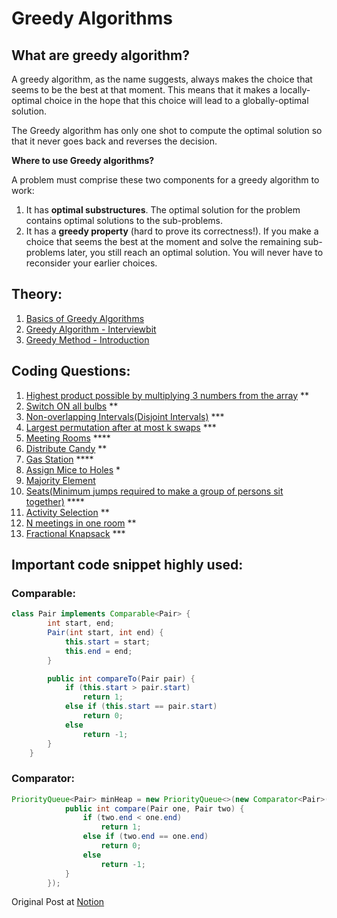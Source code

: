 # Greedy Algorithms

## What are greedy algorithm?

A greedy algorithm, as the name suggests, always makes the choice that seems to be the best at that moment. This means that it makes a locally-optimal choice in the hope that this choice will lead to a globally-optimal solution.

The Greedy algorithm has only one shot to compute the optimal solution so that it never goes back and reverses the decision.

**Where to use Greedy algorithms?**

A problem must comprise these two components for a greedy algorithm to work:

1. It has **optimal substructures**. The optimal solution for the problem contains optimal solutions to the sub-problems.
2. It has a **greedy property** (hard to prove its correctness!). If you make a choice that seems the best at the moment and solve the remaining sub-problems later, you still reach an optimal solution. You will never have to reconsider your earlier choices.

## Theory:

1. [Basics of Greedy Algorithms](https://www.hackerearth.com/practice/algorithms/greedy/basics-of-greedy-algorithms/tutorial/)
2. [Greedy Algorithm - Interviewbit](https://www.interviewbit.com/tutorial/greedy-algorithm-examples/)
3. [Greedy Method - Introduction](https://youtu.be/ARvQcqJ_-NY)

## Coding Questions:

1. [Highest product possible by multiplying 3 numbers from the array](https://www.interviewbit.com/problems/highest-product/) **
2. [Switch ON all bulbs](https://www.interviewbit.com/problems/interview-questions/) **
3. [Non-overlapping Intervals(Disjoint Intervals)](https://www.interviewbit.com/problems/disjoint-intervals/) ***
4. [Largest permutation after at most k swaps](https://www.interviewbit.com/problems/largest-permutation/) ***
5. [Meeting Rooms](https://www.interviewbit.com/problems/meeting-rooms/) ****
6. [Distribute Candy](https://www.interviewbit.com/problems/distribute-candy/) **
7. [Gas Station](https://www.interviewbit.com/problems/gas-station/) ****
8. [Assign Mice to Holes](https://www.interviewbit.com/problems/assign-mice-to-holes/) *
9. [Majority Element](https://www.interviewbit.com/problems/majority-element/)
10. [Seats(Minimum jumps required to make a group of persons sit together)](https://www.interviewbit.com/problems/seats/) ****
11. [Activity Selection](https://practice.geeksforgeeks.org/problems/activity-selection-1587115620/1) **
12. [N meetings in one room](https://practice.geeksforgeeks.org/problems/n-meetings-in-one-room-1587115620/1) **
13. [Fractional Knapsack](https://practice.geeksforgeeks.org/problems/fractional-knapsack-1587115620/1) ***

## Important code snippet highly used:

### Comparable:
```java
class Pair implements Comparable<Pair> {
        int start, end;
        Pair(int start, int end) {
            this.start = start;
            this.end = end;
        }

        public int compareTo(Pair pair) {
            if (this.start > pair.start)
                return 1;
            else if (this.start == pair.start)
                return 0;
            else
                return -1;
        }
    }
```

### Comparator:
```java
PriorityQueue<Pair> minHeap = new PriorityQueue<>(new Comparator<Pair>() {
            public int compare(Pair one, Pair two) {
                if (two.end < one.end)
                    return 1;
                else if (two.end == one.end)
                    return 0;
                else
                    return -1;
            }
        });
```

Original Post at [Notion](https://www.notion.so/Greedy-250f9c535f9949e0b4ebc0706c5004a1)
